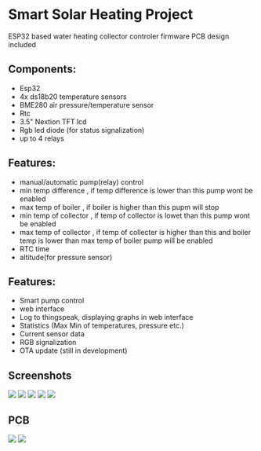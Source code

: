 # Smart Solar Heating Project
ESP32 based water heating collector controler firmware
PCB design included

## Components:
- Esp32
- 4x ds18b20 temperature sensors
- BME280 air pressure/temperature sensor
- Rtc
- 3.5" Nextion TFT lcd
- Rgb led diode (for status signalization)
- up to 4 relays

## Features:
- manual/automatic pump(relay) control
- min temp difference , if temp difference is lower than this pump wont be enabled
- max temp of boiler , if boiler is higher than this pupm will stop
- min temp of collector , if temp of collector is lowet than this pump wont be enabled
- max temp of collector , if temp of collecter is higher than this and boiler temp is lower than max temp of boiler pump will be enabled
- RTC time
- altitude(for pressure sensor)

## Features:
- Smart pump control
- web interface
- Log to thingspeak, displaying graphs in web interface
- Statistics (Max Min of temperatures, pressure etc.)
- Current sensor data
- RGB signalization
- OTA update (still in development)

## Screenshots
![](https://user-images.githubusercontent.com/3913450/71542633-104ce080-2969-11ea-93a7-17aaf85d9cbf.png)
![](https://user-images.githubusercontent.com/3913450/71542659-4b4f1400-2969-11ea-8a8b-db3a1dcec208.png)
![](https://user-images.githubusercontent.com/3913450/71542660-573ad600-2969-11ea-952a-ca91952b709f.png)
![](https://user-images.githubusercontent.com/3913450/71542663-64f05b80-2969-11ea-99f5-49d91ee6da32.png)
![](https://user-images.githubusercontent.com/3913450/71542667-6a4da600-2969-11ea-888b-ec4e1065db8b.png)

## PCB

![](https://user-images.githubusercontent.com/3913450/71561532-0d8ce100-2a78-11ea-8dd7-8cb9736cc087.png)
![](https://user-images.githubusercontent.com/3913450/72749334-0c079200-3bba-11ea-9b89-6267fead7efd.jpg)

